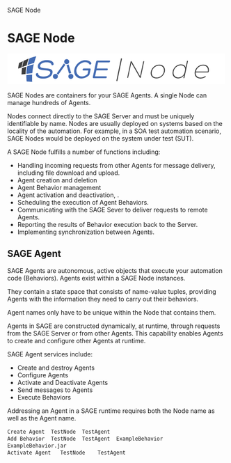 SAGE Node

SAGE Node
=========

![](_images/Sage_Node.png)

SAGE Nodes are containers for your SAGE Agents. A single Node can manage
hundreds of Agents.

Nodes connect directly to the SAGE Server and must be uniquely
identifiable by name. Nodes are usually deployed on systems based on the
locality of the automation. For example, in a SOA test automation
scenario, SAGE Nodes would be deployed on the system under test (SUT).

A SAGE Node fulfills a number of functions including:

-   Handling incoming requests from other Agents for message delivery,
    including file download and upload.
-   Agent creation and deletion
-   Agent Behavior management
-   Agent activation and deactivation, .
-   Scheduling the execution of Agent Behaviors.
-   Communicating with the SAGE Sever to deliver requests to
    remote Agents.
-   Reporting the results of Behavior execution back to the Server.
-   Implementing synchronization between Agents.

SAGE Agent
----------

SAGE Agents are autonomous, active objects that execute your automation
code (Behaviors). Agents exist within a SAGE Node instances.

They contain a state space that consists of name-value tuples, providing
Agents with the information they need to carry out their behaviors.

Agent names only have to be unique within the Node that contains them.

Agents in SAGE are constructed dynamically, at runtime, through requests
from the SAGE Server or from other Agents. This capability enables
Agents to create and configure other Agents at runtime.

SAGE Agent services include:

-   Create and destroy Agents
-   Configure Agents
-   Activate and Deactivate Agents
-   Send messages to Agents
-   Execute Behaviors

Addressing an Agent in a SAGE runtime requires both the Node name as
well as the Agent name.

``` {.sourceCode .python}
Create Agent  TestNode  TestAgent
Add Behavior  TestNode  TestAgent  ExampleBehavior  ExampleBehavior.jar
Activate Agent   TestNode    TestAgent
```

